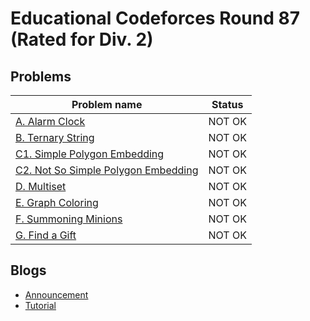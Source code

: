 # Educational Codeforces Round 87 (Rated for Div. 2)

## Problems

|Problem name|Status|
|------------|---------|
| [A. Alarm Clock](problems/A._Alarm_Clock.md)|NOT OK|
| [B. Ternary String](problems/B._Ternary_String.md)|NOT OK|
| [C1. Simple Polygon Embedding](problems/C1._Simple_Polygon_Embedding.md)|NOT OK|
| [C2. Not So Simple Polygon Embedding](problems/C2._Not_So_Simple_Polygon_Embedding.md)|NOT OK|
| [D. Multiset](problems/D._Multiset.md)|NOT OK|
| [E. Graph Coloring](problems/E._Graph_Coloring.md)|NOT OK|
| [F. Summoning Minions](problems/F._Summoning_Minions.md)|NOT OK|
| [G. Find a Gift](problems/G._Find_a_Gift.md)|NOT OK|
## Blogs

- [Announcement](blogs/Announcement.md)
- [Tutorial](blogs/Tutorial.md)
